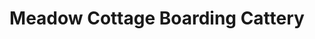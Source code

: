 ---
title: "Meadow Cottage Boarding Cattery"
url: /clacton-on-sea/meadow-cottage-boarding-cattery/
shop: shop
---